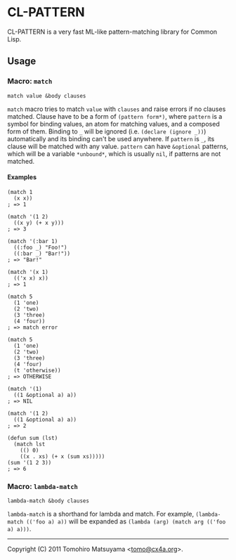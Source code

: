 CL-PATTERN
==========

CL-PATTERN is a very fast ML-like pattern-matching library for Common
Lisp.

Usage
-----

### Macro: `match`

    match value &body clauses

`match` macro tries to match `value` with `clauses` and raise errors
if no clauses matched. Clause have to be a form of `(pattern form*)`,
where `pattern` is a symbol for binding values, an atom for matching
values, and a composed form of them. Binding to `_` will be ignored
(i.e. `(declare (ignore _))`) automatically and its binding can't be
used anywhere. If `pattern` is `_`, its clause will be matched with
any value. `pattern` can have `&optional` patterns, which will be a
variable `*unbound*`, which is usually `nil`, if patterns are not
matched.

#### Examples

    (match 1
      (x x))
    ; => 1
    
    (match '(1 2)
      ((x y) (+ x y)))
    ; => 3
    
    (match '(:bar 1)
      ((:foo _) "Foo!")
      ((:bar _) "Bar!"))
    ; => "Bar!"
    
    (match '(x 1)
      (('x x) x))
    ; => 1
    
    (match 5
      (1 'one)
      (2 'two)
      (3 'three)
      (4 'four))
    ; => match error
    
    (match 5
      (1 'one)
      (2 'two)
      (3 'three)
      (4 'four)
      (t 'otherwise))
    ; => OTHERWISE
    
    (match '(1)
      ((1 &optional a) a))
    ; => NIL
    
    (match '(1 2)
      ((1 &optional a) a))
    ; => 2

    (defun sum (lst)
      (match lst
        (() 0)
        ((x . xs) (+ x (sum xs)))))
    (sum '(1 2 3))
    ; => 6

### Macro: `lambda-match`

    lambda-match &body clauses

`lambda-match` is a shorthand for lambda and match. For example,
`(lambda-match (('foo a) a))` will be expanded as `(lambda (arg)
(match arg (('foo a) a)))`.

----

Copyright (C) 2011  Tomohiro Matsuyama <<tomo@cx4a.org>>.
